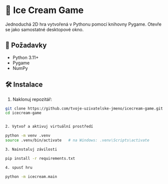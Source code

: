 # 🍦 Ice Cream Game

Jednoduchá 2D hra vytvořená v Pythonu pomocí knihovny Pygame. Otevře se jako samostatné desktopové okno.

## 🧰 Požadavky

- Python 3.11+
- Pygame
- NumPy

## 🛠️ Instalace

1. Naklonuj repozitář:

```bash
git clone https://github.com/tvoje-uzivatelske-jmeno/icecream-game.git
cd icecream-game


2. Vytvoř a aktivuj virtuální prostředí

python -m venv .venv
source .venv/bin/activate   # na Windows: .venv\Scripts\activate

3. Nainstaluj závilosti

pip install -r requirements.txt

4. spusť hru

python -m icecream.main

